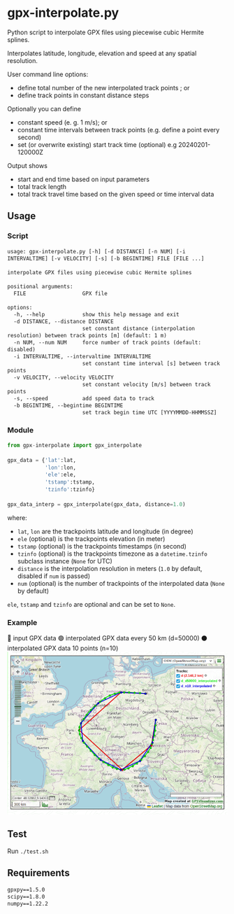 # gpx-interpolate.py

Python script to interpolate GPX files using piecewise cubic Hermite splines.

Interpolates latitude, longitude, elevation and speed at any spatial resolution.

User command line options:

- define total number of the new interpolated track points ; or
- define track points in constant distance steps

Optionally you can define

- constant speed (e. g. 1 m/s); or
- constant time intervals between track points (e.g. define a point every second)
- set (or overwrite existing) start track time (optional) e.g 20240201-120000Z

Output shows

- start and end time based on input parameters
- total track length
- total track travel time based on the given speed or time interval data

## Usage

### Script
```
usage: gpx-interpolate.py [-h] [-d DISTANCE] [-n NUM] [-i INTERVALTIME] [-v VELOCITY] [-s] [-b BEGINTIME] FILE [FILE ...]

interpolate GPX files using piecewise cubic Hermite splines

positional arguments:
  FILE                  GPX file

options:
  -h, --help            show this help message and exit
  -d DISTANCE, --distance DISTANCE
                        set constant distance (interpolation resolution) between track points [m] (default: 1 m)
  -n NUM, --num NUM     force number of track points (default: disabled)
  -i INTERVALTIME, --intervaltime INTERVALTIME
                        set constant time interval [s] between track points
  -v VELOCITY, --velocity VELOCITY
                        set constant velocity [m/s] between track points
  -s, --speed           add speed data to track
  -b BEGINTIME, --begintime BEGINTIME
                        set track begin time UTC [YYYYMMDD-HHMMSSZ]
```

### Module
```python
from gpx-interpolate import gpx_interpolate

gpx_data = {'lat':lat,
            'lon':lon,
            'ele':ele,
            'tstamp':tstamp,
            'tzinfo':tzinfo}

gpx_data_interp = gpx_interpolate(gpx_data, distance=1.0)
```

where:
* `lat`, `lon` are the trackpoints latitude and longitude (in degree)
* `ele` (optional) is the trackpoints elevation (in meter)
* `tstamp` (optional) is the trackpoints timestamps (in second)
* `tzinfo` (optional) is the trackpoints timezone as a `datetime.tzinfo` subclass instance (`None` for UTC)
* `distance` is the interpolation resolution in meters (`1.0` by default, disabled if `num` is passed)
* `num` (optional) is the number of trackpoints of the interpolated data (`None` by default)

`ele`, `tstamp` and `tzinfo` are optional and can be set to `None`.

### Example
:red_circle: input GPX data :green_circle: interpolated GPX data every 50 km (d=50000) :black_circle: interpolated GPX data 10 points (n=10)
![plot.png](plot.png)

## Test

Run `./test.sh`

## Requirements

```
gpxpy==1.5.0
scipy==1.8.0
numpy==1.22.2
```
